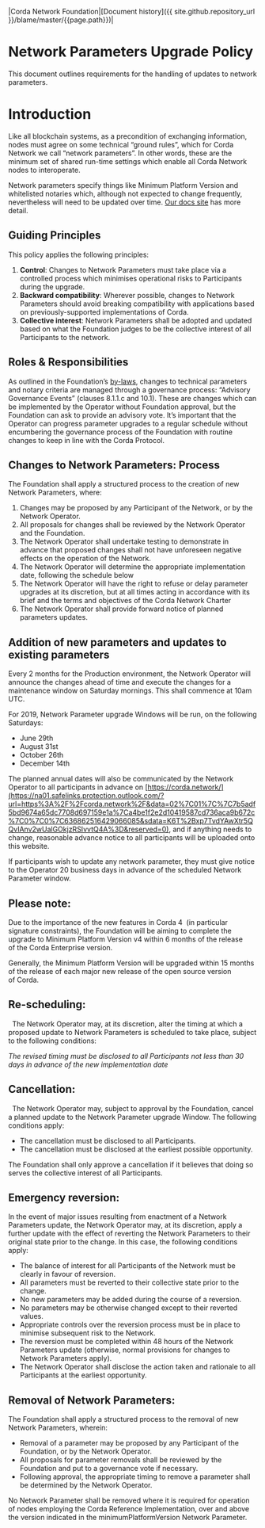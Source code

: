 |Corda Network Foundation|[Document history]({{ site.github.repository_url }}/blame/master/{{page.path}})|

Network Parameters Upgrade Policy
=================================

This document outlines requirements for the handling of updates to network parameters.

Introduction
============

Like all blockchain systems, as a precondition of exchanging information, nodes must agree on some technical “ground rules”, which for Corda Network we call “network parameters”. In other words, these are the minimum set of shared run-time settings which enable all Corda Network nodes to interoperate.

Network parameters specify things like Minimum  Platform Version and whitelisted notaries  which, although not expected to change frequently,  nevertheless will need to be updated over time. [Our docs site](https://na01.safelinks.protection.outlook.com/?url=https%3A%2F%2Fdocs.corda.net%2Fnetwork-map.html%23network-parameters&data=02%7C01%7C%7C7b5adf5bd9674a65dc7708d697159e1a%7Ca4be1f2e2d10419587cd736aca9b672c%7C0%7C0%7C636862516429056071&sdata=nQfxg5VijKYmEXjmPdSoDH5HjGLtXTEDjIX0%2BAMFfJ8%3D&reserved=0) has more detail.


Guiding Principles
------------------

This policy applies the following principles:

1.  **Control**: Changes to Network Parameters must take place via a controlled process which minimises operational 
risks to Participants during the upgrade.
2.  **Backward compatibility**: Wherever possible, changes to Network Parameters should avoid breaking compatibility 
with applications based on previously-supported implementations of Corda. 
3.  **Collective interest**: Network Parameters shall be adopted and updated based on what the Foundation judges to be 
the collective interest of all Participants to the network. 


Roles & Responsibilities
------------------------

As outlined in the Foundation’s [by-laws](https://na01.safelinks.protection.outlook.com/?url=https%3A%2F%2Fcorda.network%2Fgovernance%2Fbylaws.html&data=02%7C01%7C%7C7b5adf5bd9674a65dc7708d697159e1a%7Ca4be1f2e2d10419587cd736aca9b672c%7C0%7C0%7C636862516429066085&sdata=IpBxiEXL6zTrFt%2BMY8Q7gYldsYpViLi2gQOLnOWfzRI%3D&reserved=0), changes to technical parameters and  notary criteria are managed through a governance process: “Advisory Governance  Events” (clauses 8.1.1.c and 10.1). These are changes which can be implemented  by the Operator without Foundation approval, but the Foundation can ask to  provide an advisory vote. It’s important that the Operator can progress parameter upgrades to a  regular schedule without encumbering the governance process of the Foundation with routine changes to keep in line  with the Corda Protocol.

Changes to Network Parameters: Process
--------------------------------------

The Foundation shall apply a structured process to the creation of new Network Parameters, where:

1. Changes may be proposed by any Participant of the Network, or by the Network Operator.
2. All proposals for changes shall be reviewed by the Network Operator and the Foundation.
3. The Network Operator shall undertake testing to demonstrate in advance that proposed changes shall not have unforeseen negative effects on the operation of the Network.
4. The Network Operator will determine the appropriate implementation date, following the schedule below
5. The Network Operator will have the right to refuse or delay parameter upgrades at its discretion, but at all times acting in accordance with its brief and the terms and objectives of the Corda Network Charter
6. The Network Operator shall provide forward notice of planned parameters updates.


Addition of new parameters and updates to existing  parameters
--------------------------------------------------------------

Every 2 months for the Production environment, the Network Operator will announce the changes ahead of time and execute the changes for a maintenance window on Saturday mornings. This shall commence at 10am UTC. 

For 2019, Network Parameter upgrade Windows will be run, on the following Saturdays:
* June 29th
* August 31st
* October 26th
* December 14th

The planned annual dates will also be communicated by the Network Operator to all participants in advance on [https://corda.network/](https://na01.safelinks.protection.outlook.com/?url=https%3A%2F%2Fcorda.network%2F&data=02%7C01%7C%7C7b5adf5bd9674a65dc7708d697159e1a%7Ca4be1f2e2d10419587cd736aca9b672c%7C0%7C0%7C636862516429066085&sdata=K6T%2Bxp7TvdYAwXtr5QQvIAnv2wUalGOkjzRSIvvtQ4A%3D&reserved=0), and if anything needs to change, reasonable advance notice to all participants will be uploaded onto this website.  

If participants wish to update any network parameter, they must give notice to the Operator 20 business days in advance of the scheduled Network Parameter window.


Please note:
------------

Due to the importance of the new features in Corda 4  (in particular signature constraints), the Foundation will be aiming to complete the upgrade to Minimum Platform Version v4 within 6 months of the release of the Corda Enterprise version.

Generally, the Minimum Platform Version will be upgraded within 15 months of the release of each major new release of the open source version of Corda.

Re-scheduling:
--------------
 
The Network Operator may, at its discretion, alter the timing at which a proposed update to Network Parameters is scheduled to take place, subject to the following conditions:

*The revised timing must be disclosed to all Participants not less than 30 days in advance of the new implementation date*

Cancellation:
-------------
 
The Network Operator may, subject to approval by the Foundation, cancel a planned update to the Network Parameter upgrade Window. The following conditions apply:

- The cancellation must be disclosed to all Participants.
- The cancellation must be disclosed at the earliest possible opportunity.

The Foundation shall only approve a cancellation if it believes that doing so serves the collective interest of all Participants. 

Emergency reversion:
--------------------

In the event of major issues resulting from enactment of a Network Parameters update, the Network Operator may, at its discretion, apply a further update with the effect of reverting the Network Parameters to their original state prior to the change. In this case, the following conditions apply:

- The balance of interest for all Participants of the Network must be clearly in favour of reversion.
- All parameters must be reverted to their collective state prior to the change.
- No new parameters may be added during the course of a reversion.
- No parameters may be otherwise changed except to their reverted values.
- Appropriate controls over the reversion process must be in place to minimise subsequent risk to the Network.
- The reversion must be completed within 48 hours of the Network Parameters update (otherwise, normal provisions for changes to Network Parameters apply).
- The Network Operator shall disclose the action taken and rationale to all Participants at the earliest opportunity.

Removal of Network Parameters:
------------------------------

The Foundation shall apply a structured process to the removal of new Network Parameters, wherein:

- Removal of a parameter may be proposed by any Participant of the Foundation, or by the Network Operator.
- All proposals for parameter removals shall be reviewed by the Foundation and put to a governance vote if necessary.
- Following approval, the appropriate timing to remove a parameter shall be determined by the Network Operator.

No Network Parameter shall be removed where it is required for operation of nodes employing the Corda Reference Implementation, over and above the version indicated in the minimumPlatformVersion Network Parameter.
